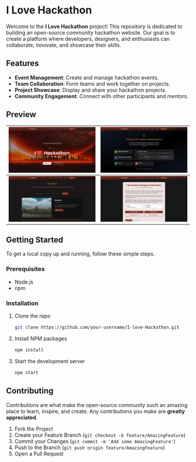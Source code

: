 # I Love Hackathon

Welcome to the **I Love Hackathon** project! This repository is dedicated to building an open-source community hackathon website. Our goal is to create a platform where developers, designers, and enthusiasts can collaborate, innovate, and showcase their skills.

## Features

- **Event Management**: Create and manage hackathon events.
- **Team Collaboration**: Form teams and work together on projects.
- **Project Showcase**: Display and share your hackathon projects.
- **Community Engagement**: Connect with other participants and mentors.

## Preview

| ![alt text](image.png) | ![alt text](image-1.png) |
|------------------------|--------------------------|
| ![alt text](image-2.png) | ![alt text](image-3.png) |

## Getting Started

To get a local copy up and running, follow these simple steps.

### Prerequisites

- Node.js
- npm

### Installation

1. Clone the repo
    ```sh
    git clone https://github.com/your-username/I-love-Hackathon.git
    ```
2. Install NPM packages
    ```sh
    npm install
    ```
3. Start the development server
    ```sh
    npm start
    ```

## Contributing

Contributions are what make the open-source community such an amazing place to learn, inspire, and create. Any contributions you make are **greatly appreciated**.

1. Fork the Project
2. Create your Feature Branch (`git checkout -b feature/AmazingFeature`)
3. Commit your Changes (`git commit -m 'Add some AmazingFeature'`)
4. Push to the Branch (`git push origin feature/AmazingFeature`)
5. Open a Pull Request

